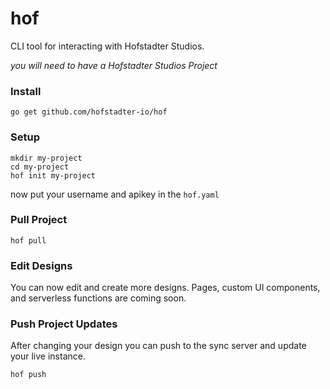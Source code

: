 # hof

CLI tool for interacting with Hofstadter Studios.

_you will need to have a Hofstadter Studios Project_

### Install

```
go get github.com/hofstadter-io/hof
```

### Setup

```
mkdir my-project
cd my-project
hof init my-project
```

now put your username and apikey in the `hof.yaml`

### Pull Project

```
hof pull
```

### Edit Designs

You can now edit and create more designs.
Pages, custom UI components, and serverless functions
are coming soon.

### Push Project Updates

After changing your design you can
push to the sync server and update
your live instance.

```
hof push
```

